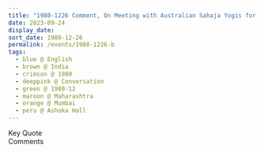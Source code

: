 ```yaml
---
title: "1980-1226 Comment, On Meeting with Australian Sahaja Yogis for the First Time, after Sir C.P. Leaves, Ashoka Hall, Parna Kutir, 391, S V Rd, LIC Colony, Suresh Colony, Vile Parle West, Mumbai, Maharashtra, India"
date: 2023-09-24
display_date: 
sort_date: 1980-12-26
permalink: /events/1980-1226-b
tags:
  - blue @ English
  - brown @ India
  - crimson @ 1980
  - deeppink @ Conversation
  - green @ 1980-12
  - maroon @ Maharashtra
  - orange @ Mumbai
  - peru @ Ashoka Hall
---
```


<wave-list>
  <list-title color="green" width="75">Key Quote</list-title>
  <list-item color="BlanchedAlmond"  width="200"></list-item>
  <list-item color="Lavender"></list-item>
  <list-item color="BlanchedAlmond"></list-item>
</wave-list>

<br>

<wave-list>
  <list-title color="green" width="75">Comments</list-title>
  <list-item color="BlanchedAlmond"  width="200"></list-item>
  <list-item color="Lavender"></list-item>
  <list-item color="BlanchedAlmond"></list-item>
</wave-list>
